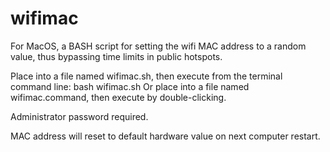 # wifimac
For MacOS, a BASH script for setting the wifi MAC address to a random value, thus bypassing time limits in public hotspots.

Place into a file named wifimac.sh, then execute from the terminal command line:
  bash wifimac.sh
Or place into a file named wifimac.command, then execute by double-clicking.

Administrator password required.

MAC address will reset to default hardware value on next computer restart.
